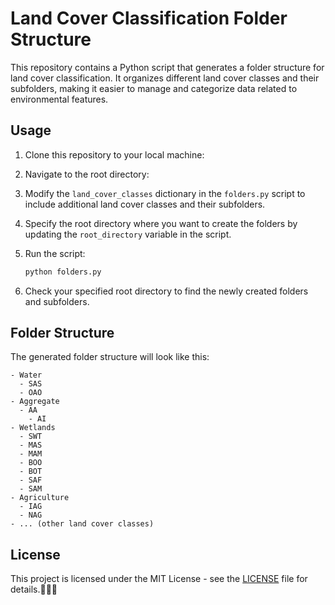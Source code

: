# Land Cover Classification Folder Structure

This repository contains a Python script that generates a folder structure for land cover classification. It organizes different land cover classes and their subfolders, making it easier to manage and categorize data related to environmental features.

## Usage

1. Clone this repository to your local machine:

2. Navigate to the root directory:

3. Modify the `land_cover_classes` dictionary in the `folders.py` script to include additional land cover classes and their subfolders.

4. Specify the root directory where you want to create the folders by updating the `root_directory` variable in the script.

5. Run the script:

   ```bash
   python folders.py
   ```

6. Check your specified root directory to find the newly created folders and subfolders.

## Folder Structure

The generated folder structure will look like this:

```
- Water
  - SAS
  - OAO
- Aggregate
  - AA
    - AI
- Wetlands
  - SWT
  - MAS
  - MAM
  - BOO
  - BOT
  - SAF
  - SAM
- Agriculture
  - IAG
  - NAG
- ... (other land cover classes)
```


## License

This project is licensed under the MIT License - see the [LICENSE](LICENSE) file for details.🌿🌲🌊
